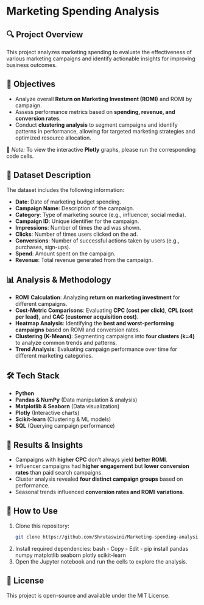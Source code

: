 # Marketing Spending Analysis

## 🔍 Project Overview  
This project analyzes marketing spending to evaluate the effectiveness of various marketing campaigns and identify actionable insights for improving business outcomes.

## 🎯 Objectives  
- Analyze overall **Return on Marketing Investment (ROMI)** and ROMI by campaign.  
- Assess performance metrics based on **spending, revenue, and conversion rates**.  
- Conduct **clustering analysis** to segment campaigns and identify patterns in performance, allowing for targeted marketing strategies and optimized resource allocation.  

📌 *Note:* To view the interactive **Plotly** graphs, please run the corresponding code cells.  

## 📂 Dataset Description  
The dataset includes the following information:  
- **Date**: Date of marketing budget spending.  
- **Campaign Name**: Description of the campaign.  
- **Category**: Type of marketing source (e.g., influencer, social media).  
- **Campaign ID**: Unique identifier for the campaign.  
- **Impressions**: Number of times the ad was shown.  
- **Clicks**: Number of times users clicked on the ad.  
- **Conversions**: Number of successful actions taken by users (e.g., purchases, sign-ups).  
- **Spend**: Amount spent on the campaign.  
- **Revenue**: Total revenue generated from the campaign.  

## 📊 Analysis & Methodology  
- **ROMI Calculation**: Analyzing **return on marketing investment** for different campaigns.  
- **Cost-Metric Comparisons**: Evaluating **CPC (cost per click)**, **CPL (cost per lead)**, and **CAC (customer acquisition cost)**.  
- **Heatmap Analysis**: Identifying the **best and worst-performing campaigns** based on ROMI and conversion rates.  
- **Clustering (K-Means)**: Segmenting campaigns into **four clusters (k=4)** to analyze common trends and patterns.  
- **Trend Analysis**: Evaluating campaign performance over time for different marketing categories.  

## 🛠️ Tech Stack  
- **Python**  
- **Pandas & NumPy** (Data manipulation & analysis)  
- **Matplotlib & Seaborn** (Data visualization)  
- **Plotly** (Interactive charts)  
- **Scikit-learn** (Clustering & ML models)  
- **SQL** (Querying campaign performance)  

## 🚀 Results & Insights  
- Campaigns with **higher CPC** don’t always yield **better ROMI**.  
- Influencer campaigns had **higher engagement** but **lower conversion rates** than paid search campaigns.  
- Cluster analysis revealed **four distinct campaign groups** based on performance.  
- Seasonal trends influenced **conversion rates and ROMI variations**.  

## 📌 How to Use  
1. Clone this repository:  
   ```bash
   git clone https://github.com/Shrutaswini/Marketing-spending-analysis.git
2. Install required dependencies:
bash - 
Copy -
Edit -
pip install pandas numpy matplotlib seaborn plotly scikit-learn
3. Open the Jupyter notebook and run the cells to explore the analysis.

## 📜 License
This project is open-source and available under the MIT License.



